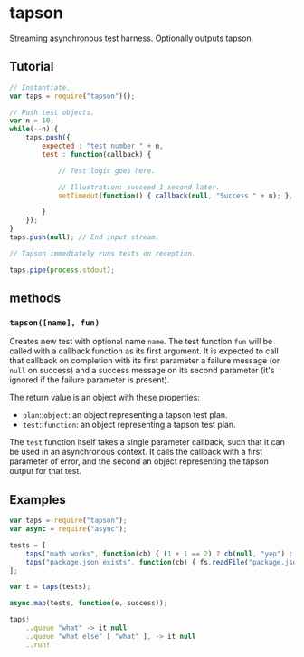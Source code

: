 # tapson

Streaming asynchronous test harness.  Optionally outputs tapson.

## Tutorial

```js
// Instantiate.
var taps = require("tapson")();

// Push test objects.
var n = 10;
while(--n) {
    taps.push({
        expected : "test number " + n,
        test : function(callback) {

            // Test logic goes here.

            // Illustration: succeed 1 second later.
            setTimeout(function() { callback(null, "Success " + n); }, 1000);

        }
    });
}
taps.push(null); // End input stream.

// Tapson immediately runs tests on reception.

taps.pipe(process.stdout);
```

## methods

### `tapson([name], fun)`

Creates new test with optional name `name`.  The test function `fun` will be
called with a callback function as its first argument.  It is expected to call
that callback on completion with its first parameter a failure message (or
`null` on success) and a success message on its second parameter (it's ignored
if the failure parameter is present).

The return value is an object with these properties:

- `plan`::`object`: an object representing a tapson test plan.
- `test`::`function`: an object representing a tapson test plan.

The `test` function itself takes a single parameter callback, such that it can
be used in an asynchronous context.  It calls the callback with a first
parameter of error, and the second an object representing the tapson output for
that test.

## Examples

```js
var taps = require("tapson");
var async = require("async");

tests = [
    taps("math works", function(cb) { (1 + 1 == 2) ? cb(null, "yep") : cb("oh no") }),
    taps("package.json exists", function(cb) { fs.readFile("package.json", cb); })
];

var t = taps(tests);

async.map(tests, function(e, success));

taps!
    ..queue "what" -> it null
    ..queue "what else" [ "what" ], -> it null
    ..run!

```

[1]: https://github.com/substack/tape
